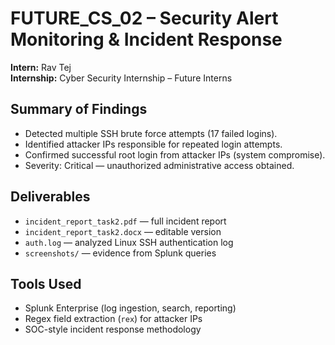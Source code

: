# FUTURE_CS_02 – Security Alert Monitoring & Incident Response

**Intern:** Rav Tej  
**Internship:** Cyber Security Internship – Future Interns  

## Summary of Findings
- Detected multiple SSH brute force attempts (17 failed logins).
- Identified attacker IPs responsible for repeated login attempts.
- Confirmed successful root login from attacker IPs (system compromise).
- Severity: Critical — unauthorized administrative access obtained.

## Deliverables
- `incident_report_task2.pdf` — full incident report  
- `incident_report_task2.docx` — editable version  
- `auth.log` — analyzed Linux SSH authentication log  
- `screenshots/` — evidence from Splunk queries  

## Tools Used
- Splunk Enterprise (log ingestion, search, reporting)  
- Regex field extraction (`rex`) for attacker IPs  
- SOC-style incident response methodology  

